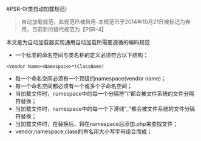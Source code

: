 #PSR-0(类自动加载规范)

>自动加载规范，此规范已被启用-本规范已于2014年10月21日被标记为弃用，目前新的替代规范为【PSR-4】

本文是为自动加载器实现通用自动加载所需要遵循的编码规范
 - 一个标准的命名空间与类名称的定义必须符合以下结构：
 
 `<Vendor Name><Namespace>*(ClassName)`
 
 - 每一个命名空间必须有一个顶级的namespace(vendor name)； 
 - 每一个命名空间都必须有一个或多个子命名空间； 
 - 当加载文件时，namespace中的每一个分隔符”\”都会被文件系统的文件分隔符替换； 
 - 当加载文件时，namespace中的每一个下滑线”_”都会被文件系统的文件分隔符替换； 
 - 当加载文件时，在替换后，将在namespace后添加.php来查找文件； 
 - vendor,namespace,class的命名用大小写字母组合而成；